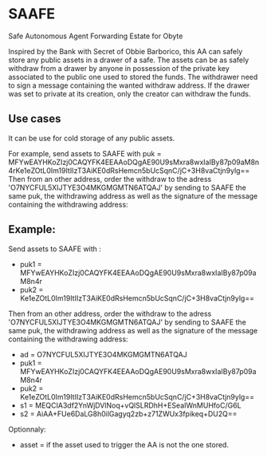 # SAAFE
Safe Autonomous Agent Forwarding Estate for Obyte

Inspired by the Bank with Secret of Obbie Barborico, this AA can safely store any public assets in a drawer of a safe. The assets can be as safely withdraw from a drawer by anyone in possession of the private key associated to the public one used to stored the funds. The withdrawer need to sign a message containing the wanted withdraw address. 
If the drawer was set to private at its creation, only the creator can withdraw the funds.

## Use cases
It can be use for cold storage of any public assets.

For example, send assets to SAAFE with puk = MFYwEAYHKoZIzj0CAQYFK4EEAAoDQgAE90U9sMxra8wxIaIBy87p09aM8n4rKe1eZOtL0Im19ItIIzT3AiKE0dRsHemcn5bUcSqnC/jC+3H8vaCtjn9ylg==
Then from an other address, order the withdraw to the adress 'O7NYCFUL5XIJTYE3O4MKGMGMTN6ATQAJ' by sending to SAAFE the same puk, the withdrawing address as well as the signature of the message containing the withdrawing address:

## Example:
Send assets to SAAFE with :
* puk1 = MFYwEAYHKoZIzj0CAQYFK4EEAAoDQgAE90U9sMxra8wxIaIBy87p09aM8n4r
* puk2 = Ke1eZOtL0Im19ItIIzT3AiKE0dRsHemcn5bUcSqnC/jC+3H8vaCtjn9ylg==

Then from an other address, order the withdraw to the adress 'O7NYCFUL5XIJTYE3O4MKGMGMTN6ATQAJ' by sending to SAAFE the same puk, the withdrawing address as well as the signature of the message containing the withdrawing address:
* ad = O7NYCFUL5XIJTYE3O4MKGMGMTN6ATQAJ
* puk1 = MFYwEAYHKoZIzj0CAQYFK4EEAAoDQgAE90U9sMxra8wxIaIBy87p09aM8n4r
* puk2 = Ke1eZOtL0Im19ItIIzT3AiKE0dRsHemcn5bUcSqnC/jC+3H8vaCtjn9ylg==
* s1 = MEQCIA3df2YnWjDVlNoq+vQlSLRDhH+ESeaIWnMUHfoC/G6L
* s2 = AiAA+FUe6DaLG8h0ilGagyq2zb+z71ZWUx3fpikeq+DU2Q==

Optionnaly:
* asset = <asset name >
if the asset used to trigger the AA is not the one stored.

